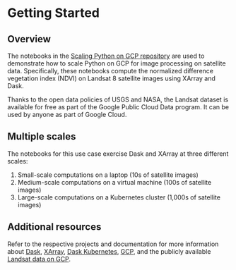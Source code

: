 # Getting Started

## Overview

The notebooks in the
[Scaling Python on GCP repository](https://github.com/koverholt/scaling-python-on-gcp)
are used to demonstrate how to scale Python on GCP for image processing on
satellite data. Specifically, these notebooks compute the normalized difference
vegetation index (NDVI) on Landsat 8 satellite images using XArray and Dask.

Thanks to the open data policies of USGS and NASA,
the Landsat dataset is available for free as part of the Google Public Cloud
Data program. It can be used by anyone as part of Google Cloud.

## Multiple scales

The notebooks for this use case exercise Dask and XArray at three different
scales:

1. Small-scale computations on a laptop (10s of satellite images)
2. Medium-scale computations on a virtual machine (100s of satellite images)
3. Large-scale computations on a Kubernetes cluster (1,000s of satellite images)

## Additional resources

Refer to the respective projects and documentation for more information about
[Dask](https://dask.org/), [XArray](https://xarray.pydata.org/en/stable/),
[Dask Kubernetes](https://kubernetes.dask.org),
[GCP](https://cloud.google.com/), and the publicly available
[Landsat data on GCP](https://cloud.google.com/storage/docs/public-datasets/landsat).
